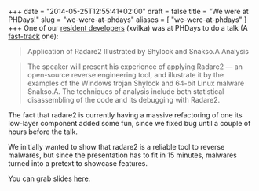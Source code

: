 +++
date = "2014-05-25T12:55:41+02:00"
draft = false
title = "We were at PHDays!"
slug = "we-were-at-phdays"
aliases = [
	"we-were-at-phdays"
]
+++
One of our [resident developers]( https://github.com/radare/radare2/graphs/contributors ) (xvilka) was at PHDays to do a talk (A [fast-track]( http://www.phdays.com/program/fast-track/37841/ ) one):

 >Application of Radare2 Illustrated by Shylock and Snakso.A Analysis
 
> The speaker will present his experience of applying Radare2 — an open-source reverse engineering tool, and illustrate it by the examples of the Windows trojan Shylock and 64-bit Linux malware Snakso.A. The techniques of analysis include both statistical disassembling of the code and its debugging with Radare2.

The fact that radare2 is currently having a massive refactoring of one its low-layer component added some fun, since we fixed bug until a couple of hours before the talk.

We initially wanted to show that radare2 is a reliable tool to reverse malwares, but since the presentation has to fit in 15 minutes, malwares turned into a pretext to showcase features.

You can grab slides [here]( http://xvilka.me/radare2-slides.pdf ).